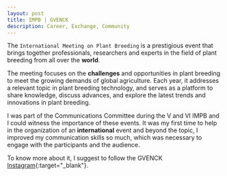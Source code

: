 ```yaml
---
layout: post
title: IMPB | GVENCK
description: Career, Exchange, Community
---
```


The `International Meeting on Plant Breeding` is a prestigious event that brings together professionals, researchers and experts in the field of plant breeding from all over the **world**. 

The meeting focuses on the **challenges** and opportunities in plant breeding to meet the growing demands of global agriculture. Each year, it addresses a relevant topic in plant breeding technology, and serves as a platform to share knowledge, discuss advances, and explore the latest trends and innovations in plant breeding.

I was part of the Communications Committee during the V and VI IMPB and I could witness the importance of these events. It was my first time to help in the organization of an **international** event and beyond the topic, I improved my communication skills so much, which was necessary to engage with the participants and the audience.

To know more about it, I suggest to follow the GVENCK [Instagram](https://www.instagram.com/gvenck_esalq/){:target="_blank"}.